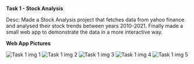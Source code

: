 **Task 1 - Stock Analysis**

Desc: Made a Stock Analysis project that fetches data from yahoo finance and analysed their stock trends between years 2010-2021. Finally made a small web app to demonstrate the data in a more interactive way.

**Web App Pictures**

![Task 1 img 1](https://user-images.githubusercontent.com/68244377/181074862-19b5deaa-ad56-4f15-8aad-b7d18b812eba.jpg)
![Task 1 img 2](https://user-images.githubusercontent.com/68244377/181074877-e29784f9-0add-4417-a3ba-7ba510394314.jpg)
![Task 1 img 3](https://user-images.githubusercontent.com/68244377/181074891-9e96cf2d-4b41-4900-868e-02024fd1f58f.jpg)
![Task 1 img 4](https://user-images.githubusercontent.com/68244377/181074901-79235045-bb25-416c-b984-61a10f82ce61.jpg)
![Task 1 img 5](https://user-images.githubusercontent.com/68244377/181074913-fe34a757-4251-4dbf-b181-f1fb8189df25.jpg)

